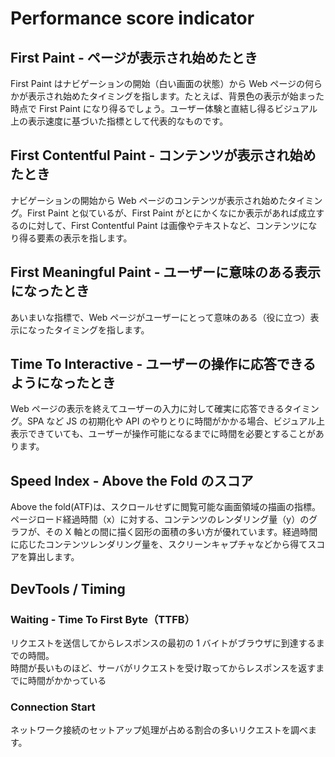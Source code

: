# Performance score indicator

## First Paint - ページが表示され始めたとき

First Paint はナビゲーションの開始（白い画面の状態）から Web ページの何らかが表示され始めたタイミングを指します。たとえば、背景色の表示が始まった時点で First Paint になり得るでしょう。ユーザー体験と直結し得るビジュアル上の表示速度に基づいた指標として代表的なものです。

## First Contentful Paint - コンテンツが表示され始めたとき

ナビゲーションの開始から Web ページのコンテンツが表示され始めたタイミング。First Paint と似ているが、First Paint がとにかくなにか表示があれば成立するのに対して、First Contentful Paint は画像やテキストなど、コンテンツになり得る要素の表示を指します。

## First Meaningful Paint - ユーザーに意味のある表示になったとき

あいまいな指標で、Web ページがユーザーにとって意味のある（役に立つ）表示になったタイミングを指します。

## Time To Interactive - ユーザーの操作に応答できるようになったとき

Web ページの表示を終えてユーザーの入力に対して確実に応答できるタイミング。SPA など JS の初期化や API のやりとりに時間がかかる場合、ビジュアル上表示できていても、ユーザーが操作可能になるまでに時間を必要とすることがあります。

## Speed Index - Above the Fold のスコア

Above the fold(ATF)は、スクロールせずに閲覧可能な画面領域の描画の指標。ページロード経過時間（x）に対する、コンテンツのレンダリング量（y）のグラフが、その X 軸との間に描く図形の面積の多い方が優れています。経過時間に応じたコンテンツレンダリング量を、スクリーンキャプチャなどから得てスコアを算出します。

## DevTools / Timing

### Waiting - Time To First Byte（TTFB）

リクエストを送信してからレスポンスの最初の 1 バイトがブラウザに到達するまでの時間。  
時間が長いものほど、サーバがリクエストを受け取ってからレスポンスを返すまでに時間がかかっている

### Connection Start

ネットワーク接続のセットアップ処理が占める割合の多いリクエストを調べます。

